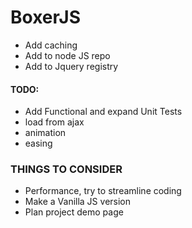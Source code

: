 BoxerJS
=======

- Add caching
- Add to node JS repo
- Add to Jquery registry


#### TODO:
- Add Functional and expand Unit Tests
- load from ajax
- animation
- easing


### THINGS TO CONSIDER

- Performance, try to streamline coding 
- Make a Vanilla JS version
- Plan project demo page
